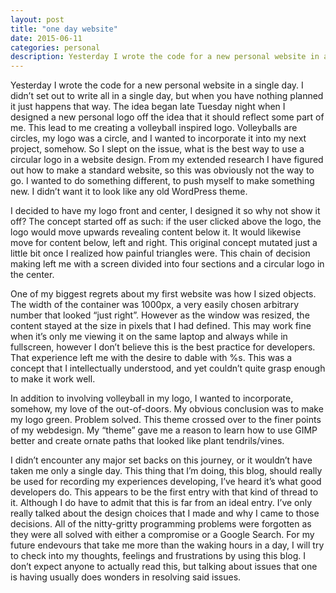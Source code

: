 ```yaml
---
layout: post
title: "one day website"
date: 2015-06-11
categories: personal
description: Yesterday I wrote the code for a new personal website in a single day. I didn’t set out to write all in a single day, but when you have nothing planned it just happens that way.
---
```


Yesterday I wrote the code for a new personal website in a single day. I didn’t set out to write all in a single day, but when you have nothing planned it just happens that way. The idea began late Tuesday night when I designed a new personal logo off the idea that it should reflect some part of me. This lead to me creating a volleyball inspired logo. Volleyballs are circles, my logo was a circle, and I wanted to incorporate it into my next project, somehow. So I slept on the issue, what is the best way to use a circular logo in a website design. From my extended research I have figured out how to make a standard website, so this was obviously not the way to go. I wanted to do something different, to push myself to make something new. I didn’t want it to look like any old WordPress theme.

I decided to have my logo front and center, I designed it so why not show it off? The concept started off as such: if the user clicked above the logo, the logo would move upwards revealing content below it. It would likewise move for content below, left and right. This original concept mutated just a little bit once I realized how painful triangles were. This chain of decision making left me with a screen divided into four sections and a circular logo in the center.

One of my biggest regrets about my first website was how I sized objects. The width of the container was 1000px, a very easily chosen arbitrary number that looked “just right”. However as the window was resized, the content stayed at the size in pixels that I had defined. This may work fine when it’s only me viewing it on the same laptop and always while in fullscreen, however I don’t believe this is the best practice for developers. That experience left me with the desire to dable with %s. This was a concept that I intellectually understood, and yet couldn’t quite grasp enough to make it work well.

In addition to involving volleyball in my logo, I wanted to incorporate, somehow, my love of the out-of-doors. My obvious conclusion was to make my logo green. Problem solved. This theme crossed over to the finer points of my webdesign. My “theme” gave me a reason to learn how to use GIMP better and create ornate paths that looked like plant tendrils/vines.

I didn’t encounter any major set backs on this journey, or it wouldn’t have taken me only a single day. This thing that I’m doing, this blog, should really be used for recording my experiences developing, I’ve heard it’s what good developers do. This appears to be the first entry with that kind of thread to it. Although I do have to admit that this is far from an ideal entry. I’ve only really talked about the design choices that I made and why I came to those decisions. All of the nitty-gritty programming problems were forgotten as they were all solved with either a compromise or a Google Search. For my future endevours that take me more than the waking hours in a day, I will try to check into my thoughts, feelings and frustrations by using this blog. I don’t expect anyone to actually read this, but talking about issues that one is having usually does wonders in resolving said issues.
